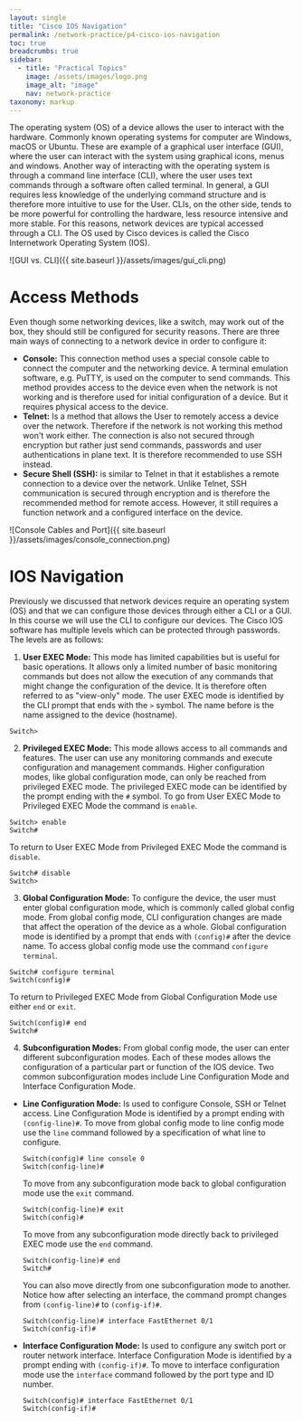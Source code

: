 ```yaml
---
layout: single
title: "Cisco IOS Navigation"
permalink: /network-practice/p4-cisco-ios-navigation
toc: true
breadcrumbs: true
sidebar:
  - title: "Practical Topics"
    image: /assets/images/logo.png
    image_alt: "image"
    nav: network-practice
taxonomy: markup
---
```


The operating system (OS) of a device allows the user to interact with the hardware. Commonly known operating systems for computer are Windows, macOS or Ubuntu. These are example of a graphical user interface (GUI), where the user can interact with the system using graphical icons, menus and windows. Another way of interacting with the operating system is through a command line interface (CLI), where the user uses text commands through a software often called terminal. In general, a GUI requires less knowledge of the underlying command structure and is therefore more intuitive to use for the User. CLIs, on the other side, tends to be more powerful for controlling the hardware, less resource intensive and more stable. For this reasons, network devices are typical accessed through a CLI. The OS used by Cisco devices is called the Cisco Internetwork Operating System (IOS).

![GUI vs. CLI]({{ site.baseurl }}/assets/images/gui_cli.png)

# Access Methods
Even though some networking devices, like a switch, may work out of the box, they should still be configured for security reasons. There are three main ways of connecting to a network device in order to configure it:
- **Console:** This connection method uses a special console cable to connect the computer and the networking device. A terminal emulation software, e.g. PuTTY, is used on the computer to send commands. This method provides access to the device even when the network is not working and is therefore used for initial configuration of a device. But it requires physical access to the device.
- **Telnet:** Is a method that allows the User to remotely access a device over the network. Therefore if the network is not working this method won't work either. The connection is also not secured through encryption but rather just send commands, passwords and user authentications in plane text. It is therefore recommended to use SSH instead.
- **Secure Shell (SSH):** is similar to Telnet in that it establishes a remote connection to a device over the network. Unlike Telnet, SSH communication is secured through encryption and is therefore the recommended method for remote access. However, it still requires a function network and a configured interface on the device.

![Console Cables and Port]({{ site.baseurl }}/assets/images/console_connection.png)

# IOS Navigation
Previously we discussed that network devices require an operating system (OS) and that we can configure those devices through either a CLI or a GUI. In this course we will use the CLI to configure our devices. The Cisco IOS software has multiple levels which can be protected through passwords. The levels are as follows:

1. **User EXEC Mode:**
  This mode has limited capabilities but is useful for basic operations. It allows only a limited number of basic monitoring commands but does not allow the execution of any commands that might change the configuration of the device. It is therefore often referred to as "view-only" mode. The user EXEC mode is identified by the CLI prompt that ends with the `>` symbol. The name before is the name assigned to the device (hostname).
  ```
  Switch>
  ```
  
  
2. **Privileged EXEC Mode:**
  This mode allows access to all commands and features. The user can use any monitoring commands and execute configuration and management commands. Higher configuration modes, like global configuration mode, can only be reached from privileged EXEC mode. The privileged EXEC mode can be identified by the prompt ending with the `#` symbol. To go from User EXEC Mode to Privileged EXEC Mode the command is `enable`.
  ```
  Switch> enable
  Switch#
  ```
  To return to User EXEC Mode from Privileged EXEC Mode the command is `disable`.
  ```
  Switch# disable
  Switch> 
  ```
3. **Global Configuration Mode:**
  To configure the device, the user must enter global configuration mode, which is commonly called global config mode. From global config mode, CLI configuration changes are made that affect the operation of the device as a whole. Global configuration mode is identified by a prompt that ends with `(config)#` after the device name. To access global config mode use the command `configure terminal`.
  ```
  Switch# configure terminal
  Switch(config)# 
  ```
  To return to Privileged EXEC Mode from Global Configuration Mode use either `end` or `exit`.
  ```
  Switch(config)# end
  Switch#
  ```
4. **Subconfiguration Modes:**
   From global config mode, the user can enter different subconfiguration modes. Each of these modes allows the configuration of a particular part or function of the IOS device. Two common subconfiguration modes include Line Configuration Mode and Interface Configuration Mode.
  - **Line Configuration Mode:**
    Is used to configure Console, SSH or Telnet access. Line Configuration Mode is identified by a prompt ending with `(config-line)#`. To move from global config mode to line config mode use the `line` command followed by a specification of what line to configure.
    ```
    Switch(config)# line console 0
    Switch(config-line)#
    ```
    To move from any subconfiguration mode back to global configuration mode use the `exit` command.
    ```
    Switch(config-line)# exit
    Switch(config)#
    ```
    To move from any subconfiguration mode directly back to privileged EXEC mode use the `end` command.
    ```
    Switch(config-line)# end
    Switch#
    ```
    You can also move directly from one subconfiguration mode to another. Notice how after selecting an interface, the command prompt changes from `(config-line)#` to `(config-if)#`.
    ```
    Switch(config-line)# interface FastEthernet 0/1
    Switch(config-if)#
    ```
  - **Interface Configuration Mode:**
    Is used to configure any switch port or router network interface. Interface Configuration Mode is identified by a prompt ending with `(config-if)#`. To move to interface configuration mode use the `interface` command followed by the port type and ID number.
    ```
    Switch(config)# interface FastEthernet 0/1
    Switch(config-if)#
    ```